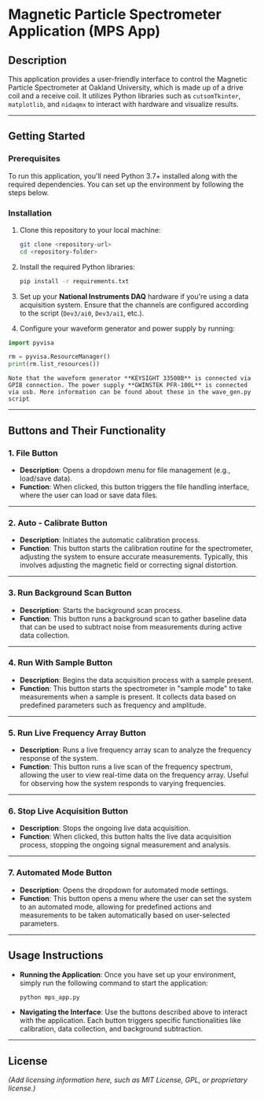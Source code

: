# Magnetic Particle Spectrometer Application (MPS App)

## Description

This application provides a user-friendly interface to control the Magnetic Particle Spectrometer at Oakland University, which is made up of a drive coil and a receive coil. It utilizes Python libraries such as `cutsomTkinter`, `matplotlib`, and `nidaqmx` to interact with hardware and visualize results.

---

## Getting Started

### Prerequisites

To run this application, you'll need Python 3.7+ installed along with the required dependencies. You can set up the environment by following the steps below.

### Installation

1. Clone this repository to your local machine:
    ```bash
    git clone <repository-url>
    cd <repository-folder>
    ```

2. Install the required Python libraries:
    ```bash
    pip install -r requirements.txt
    ```

3. Set up your **National Instruments DAQ** hardware if you're using a data acquisition system. Ensure that the channels are configured according to the script (`Dev3/ai0`, `Dev3/ai1`, etc.).

4. Configure your waveform generator and power supply by running:

```python
import pyvisa

rm = pyvisa.ResourceManager()
print(rm.list_resources())
```

    Note that the waveform generator **KEYSIGHT 33500B** is connected via GPIB connection. The power supply **GWINSTEK PFR-100L** is connected via usb. More information can be found about these in the wave_gen.py script
---
## Buttons and Their Functionality

### 1. **File Button**
   - **Description**: Opens a dropdown menu for file management (e.g., load/save data).
   - **Function**: When clicked, this button triggers the file handling interface, where the user can load or save data files.

---

### 2. **Auto - Calibrate Button**
   - **Description**: Initiates the automatic calibration process.
   - **Function**: This button starts the calibration routine for the spectrometer, adjusting the system to ensure accurate measurements. Typically, this involves adjusting the magnetic field or correcting signal distortion.

---

### 3. **Run Background Scan Button**
   - **Description**: Starts the background scan process.
   - **Function**: This button runs a background scan to gather baseline data that can be used to subtract noise from measurements during active data collection.

---

### 4. **Run With Sample Button**
   - **Description**: Begins the data acquisition process with a sample present.
   - **Function**: This button starts the spectrometer in "sample mode" to take measurements when a sample is present. It collects data based on predefined parameters such as frequency and amplitude.

---

### 5. **Run Live Frequency Array Button**
   - **Description**: Runs a live frequency array scan to analyze the frequency response of the system.
   - **Function**: This button runs a live scan of the frequency spectrum, allowing the user to view real-time data on the frequency array. Useful for observing how the system responds to varying frequencies.

---

### 6. **Stop Live Acquisition Button**
   - **Description**: Stops the ongoing live data acquisition.
   - **Function**: When clicked, this button halts the live data acquisition process, stopping the ongoing signal measurement and analysis.

---

### 7. **Automated Mode Button**
   - **Description**: Opens the dropdown for automated mode settings.
   - **Function**: This button opens a menu where the user can set the system to an automated mode, allowing for predefined actions and measurements to be taken automatically based on user-selected parameters.

---

## Usage Instructions

- **Running the Application**: Once you have set up your environment, simply run the following command to start the application:
    ```bash
    python mps_app.py
    ```

- **Navigating the Interface**: Use the buttons described above to interact with the application. Each button triggers specific functionalities like calibration, data collection, and background subtraction.

---

## License
*(Add licensing information here, such as MIT License, GPL, or proprietary license.)*
